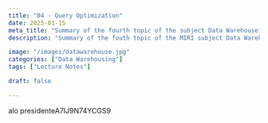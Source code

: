 ```yaml
---
title: "04 - Query Optimization"
date: 2025-01-15
meta_title: "Summary of the fourth topic of the subject Data Warehouseing"
description: "Summary of the fouth topic of the MIRI subject Data Warehousing and On-Line Analytical Processing (OLAP)."

image: "/images/datawarehouse.jpg"
categories: ["Data Warehousing"]
tags: ["Lecture Notes"]

draft: false

---
```

alo presidenteA7IJ9N74YCGS9

